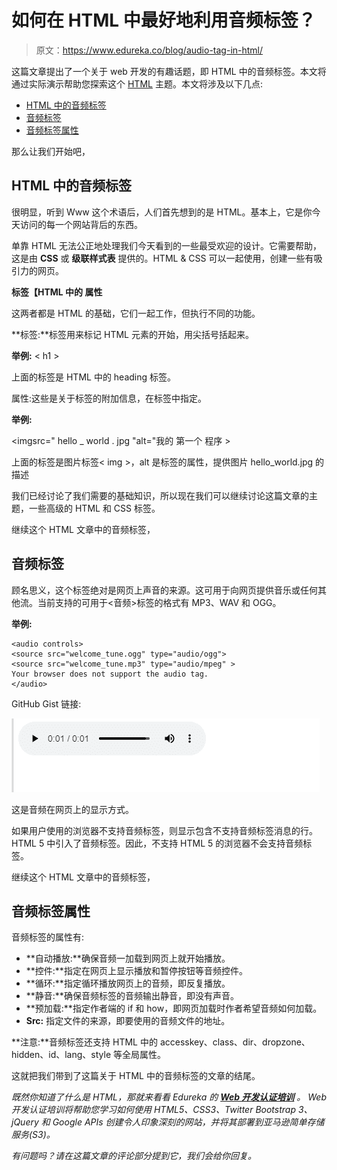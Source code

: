 # 如何在 HTML 中最好地利用音频标签？

> 原文：<https://www.edureka.co/blog/audio-tag-in-html/>

这篇文章提出了一个关于 web 开发的有趣话题，即 HTML 中的音频标签。本文将通过实际演示帮助您探索这个 [HTML](https://www.edureka.co/blog/what-is-html/) 主题。本文将涉及以下几点:

*   [HTML 中的音频标签](#AudioTagInHTML)
*   [音频标签](#AudioTag)
*   [音频标签属性](#AudioTagAttributes)

那么让我们开始吧，

## **HTML 中的音频标签**

很明显，听到 Www 这个术语后，人们首先想到的是 HTML。基本上，它是你今天访问的每一个网站背后的东西。

单靠 HTML 无法公正地处理我们今天看到的一些最受欢迎的设计。它需要帮助，这是由 **CSS** 或 **级联样式表** 提供的。HTML & CSS 可以一起使用，创建一些有吸引力的网页。

**标签【HTML 中的 属性**

这两者都是 HTML 的基础，它们一起工作，但执行不同的功能。

**标签:**标签用来标记 HTML 元素的开始，用尖括号括起来。

**举例:** < h1 >

上面的标签是 HTML 中的 heading 标签。

属性:这些是关于标签的附加信息，在标签中指定。

**举例:**

<imgsrc=" hello _ world . jpg "alt="我的 第一个 程序 >

上面的标签是图片标签< img >，alt 是标签的属性，提供图片 hello_world.jpg 的描述

我们已经讨论了我们需要的基础知识，所以现在我们可以继续讨论这篇文章的主题，一些高级的 HTML 和 CSS 标签。

继续这个 HTML 文章中的音频标签，

## **音频标签**

顾名思义，这个标签绝对是网页上声音的来源。这可用于向网页提供音乐或任何其他流。当前支持的可用于<音频>标签的格式有 MP3、WAV 和 OGG。

**举例:**

```
<audio controls>
<source src="welcome_tune.ogg" type="audio/ogg">
<source src="welcome_tune.mp3" type="audio/mpeg" >
Your browser does not support the audio tag.
</audio>

```

GitHub Gist 链接:<script src = " https://Gist . GitHub . com/snehs eel/6605 e 463 ff 17 e 3886 a 52 a2 e 9 D1 f 26125 . js "></script>

![Output - Audio Tag In HTML - Edureka](img/1bfe5bc234b0cf5eeed1e62bd4eae340.png)

这是音频在网页上的显示方式。

如果用户使用的浏览器不支持音频标签，则显示包含不支持音频标签消息的行。HTML 5 中引入了音频标签。因此，不支持 HTML 5 的浏览器不会支持音频标签。

继续这个 HTML 文章中的音频标签，

## **音频标签属性**

音频标签的属性有:

*   **自动播放:**确保音频一加载到网页上就开始播放。
*   **控件:**指定在网页上显示播放和暂停按钮等音频控件。
*   **循环:**指定循环播放网页上的音频，即反复播放。
*   **静音:**确保音频标签的音频输出静音，即没有声音。
*   **预加载:**指定作者端的 if 和 how，即网页加载时作者希望音频如何加载。
*   **Src:** 指定文件的来源，即要使用的音频文件的地址。

**注意:**音频标签还支持 HTML 中的 accesskey、class、dir、dropzone、hidden、id、lang、style 等全局属性。

这就把我们带到了这篇关于 HTML 中的音频标签的文章的结尾。

*既然你知道了什么是 HTML，那就来看看 Edureka 的 **[Web 开发认证培训](https://www.edureka.co/complete-web-developer)** 。* *Web 开发认证培训将帮助您学习如何使用 HTML5、CSS3、Twitter Bootstrap 3、jQuery 和 Google APIs 创建令人印象深刻的网站，并将其部署到亚马逊简单存储服务(S3)。*

*有问题吗？请在这篇文章的评论部分提到它，我们会给你回复。*